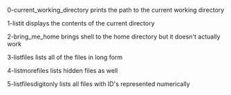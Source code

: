 0-current_working_directory prints the path to the current working directory

1-listit displays the contents of the current directory

2-bring_me_home brings shell to the home directory but it doesn't actually work

3-listfiles lists all of the files in long form

4-listmorefiles lists hidden files as well

5-listfilesdigitonly lists all files with ID's represented numerically


